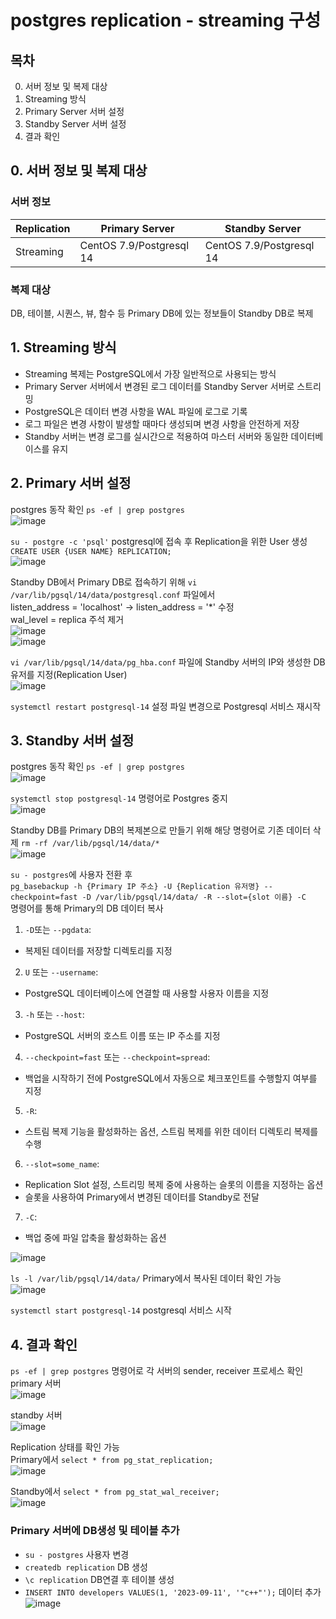 # postgres replication - streaming 구성
## 목차
0. 서버 정보 및 복제 대상
1. Streaming 방식
2. Primary Server 서버 설정
3. Standby Server 서버 설정
4. 결과 확인  

## 0. 서버 정보 및 복제 대상

### 서버 정보
Replication|Primary Server|Standby Server
---|---|---|
Streaming|CentOS 7.9/Postgresql 14|CentOS 7.9/Postgresql 14

### 복제 대상
DB, 테이블, 시퀀스, 뷰, 함수 등 Primary DB에 있는 정보들이 Standby DB로 복제

## 1. Streaming 방식
- Streaming 복제는 PostgreSQL에서 가장 일반적으로 사용되는 방식
- Primary Server 서버에서 변경된 로그 데이터를 Standby Server 서버로 스트리밍  
- PostgreSQL은 데이터 변경 사항을 WAL 파일에 로그로 기록  
- 로그 파일은 변경 사항이 발생할 때마다 생성되며 변경 사항을 안전하게 저장  
- Standby 서버는 변경 로그를 실시간으로 적용하여 마스터 서버와 동일한 데이터베이스를 유지


## 2. Primary 서버 설정
postgres 동작 확인 `ps -ef | grep postgres`  
![image](https://github.com/JunPyo0117/my-note/assets/80608601/51628477-a788-4d56-89ac-31b105939b77)  

`su - postgre -c 'psql'` postgresql에 접속 후 Replication을 위한 User 생성  
`CREATE USER {USER NAME} REPLICATION;`  
![image](https://github.com/JunPyo0117/my-note/assets/80608601/49b3bd7d-a872-46df-a67d-db86b5ece825)


Standby DB에서 Primary DB로 접속하기 위해 `vi /var/lib/pgsql/14/data/postgresql.conf` 파일에서  
listen_address = 'localhost' -> listen_address = '*' 수정  
wal_level = replica 주석 제거  
![image](https://github.com/JunPyo0117/my-note/assets/80608601/a64fec3b-efd0-470a-a9b7-f920d1c2d914)  
![image](https://github.com/JunPyo0117/my-note/assets/80608601/c74a96d1-0ee9-4508-9331-d0b9123ecbcc)  

`vi /var/lib/pgsql/14/data/pg_hba.conf` 파일에 Standby 서버의 IP와 생성한 DB 유저를 지정(Replication User)  
![image](https://github.com/JunPyo0117/my-note/assets/80608601/f4b42e6e-012d-4966-b70f-ae0bfafab647)  

`systemctl restart postgresql-14` 설정 파일 변경으로 Postgresql 서비스 재시작  

## 3. Standby 서버 설정
postgres 동작 확인 `ps -ef | grep postgres`    
![image](https://github.com/JunPyo0117/my-note/assets/80608601/862a1e0a-dc0b-4ffb-879c-acf1a8a02277)  

`systemctl stop postgresql-14` 명령어로 Postgres 중지  
![image](https://github.com/JunPyo0117/my-note/assets/80608601/42e3bdb3-ada7-4f41-bfbc-043a42aa7c7b)  

Standby DB를 Primary DB의 복제본으로 만들기 위해 해당 명령어로 기존 데이터 삭제   `rm -rf /var/lib/pgsql/14/data/*`  
![image](https://github.com/JunPyo0117/my-note/assets/80608601/5246cd4c-7476-4200-beff-efdc071a754d)  

`su - postgres`에 사용자 전환 후  
`pg_basebackup -h {Primary IP 주소} -U {Replication 유저명} --checkpoint=fast -D /var/lib/pgsql/14/data/ -R --slot={slot 이름} -C`  
명령어를 통해 Primary의 DB 데이터 복사  

1. `-D`또는 `--pgdata`:
- 복제된 데이터를 저장할 디렉토리를 지정
2. `U` 또는 `--username`:
- PostgreSQL 데이터베이스에 연결할 때 사용할 사용자 이름을 지정
3. `-h` 또는 `--host`:
- PostgreSQL 서버의 호스트 이름 또는 IP 주소를 지정
4. `--checkpoint=fast` 또는 `--checkpoint=spread`:
- 백업을 시작하기 전에 PostgreSQL에서 자동으로 체크포인트를 수행할지 여부를 지정
5. `-R`:
- 스트림 복제 기능을 활성화하는 옵션, 스트림 복제를 위한 데이터 디렉토리 복제를 수행
6. `--slot=some_name`:
- Replication Slot 설정, 스트리밍 복제 중에 사용하는 슬롯의 이름을 지정하는 옵션
- 슬롯을 사용하여 Primary에서 변경된 데이터를 Standby로 전달
7. `-C`:
- 백업 중에 파일 압축을 활성화하는 옵션  

![image](https://github.com/JunPyo0117/my-note/assets/80608601/ba074317-0d1d-45e7-b793-72b267696613)  

`ls -l /var/lib/pgsql/14/data/` Primary에서 복사된 데이터 확인 가능  
![image](https://github.com/JunPyo0117/my-note/assets/80608601/aefb3b41-6371-4b7e-b5a9-0e544083b5fd)  

`systemctl start postgresql-14` postgresql 서비스 시작

## 4. 결과 확인
`ps -ef | grep postgres` 명령어로 각 서버의 sender, receiver 프로세스 확인  
primary 서버  
![image](https://github.com/JunPyo0117/my-note/assets/80608601/0ad08468-5a93-4128-9e94-8f418d9f24c6)  

standby 서버  
![image](https://github.com/JunPyo0117/my-note/assets/80608601/2dcb4875-6908-433c-bf56-c00ca9e6e41b)

Replication 상태를 확인 가능  
Primary에서 `select * from pg_stat_replication;`  
![image](https://github.com/JunPyo0117/my-note/assets/80608601/313ba8d4-0c39-4d0f-839a-1de762f40043)  

Standby에서 `select * from pg_stat_wal_receiver;`  
![image](https://github.com/JunPyo0117/my-note/assets/80608601/3035c70c-9bd7-42e0-a0b8-0d1148b68491)  


### Primary 서버에 DB생성 및 테이블 추가  
- `su - postgres` 사용자 변경
- `createdb replication` DB 생성
- `\c replication` DB연결 후 테이블 생성
- `INSERT INTO developers VALUES(1, '2023-09-11', '"c++"');` 데이터 추가
![image](https://github.com/JunPyo0117/my-note/assets/80608601/10508ae8-8bca-4163-82d8-a42c96a404ec)  
